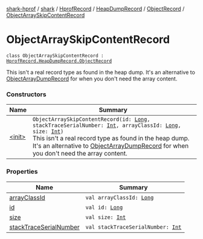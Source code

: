[shark-hprof](../../../../../index.md) / [shark](../../../../index.md) / [HprofRecord](../../../index.md) / [HeapDumpRecord](../../index.md) / [ObjectRecord](../index.md) / [ObjectArraySkipContentRecord](./index.md)

# ObjectArraySkipContentRecord

`class ObjectArraySkipContentRecord : `[`HprofRecord.HeapDumpRecord.ObjectRecord`](../index.md)

This isn't a real record type as found in the heap dump. It's an alternative to
[ObjectArrayDumpRecord](../-object-array-dump-record/index.md) for when you don't need the array content.

### Constructors

| Name | Summary |
|---|---|
| [&lt;init&gt;](-init-.md) | `ObjectArraySkipContentRecord(id: `[`Long`](https://kotlinlang.org/api/latest/jvm/stdlib/kotlin/-long/index.html)`, stackTraceSerialNumber: `[`Int`](https://kotlinlang.org/api/latest/jvm/stdlib/kotlin/-int/index.html)`, arrayClassId: `[`Long`](https://kotlinlang.org/api/latest/jvm/stdlib/kotlin/-long/index.html)`, size: `[`Int`](https://kotlinlang.org/api/latest/jvm/stdlib/kotlin/-int/index.html)`)`<br>This isn't a real record type as found in the heap dump. It's an alternative to [ObjectArrayDumpRecord](../-object-array-dump-record/index.md) for when you don't need the array content. |

### Properties

| Name | Summary |
|---|---|
| [arrayClassId](array-class-id.md) | `val arrayClassId: `[`Long`](https://kotlinlang.org/api/latest/jvm/stdlib/kotlin/-long/index.html) |
| [id](id.md) | `val id: `[`Long`](https://kotlinlang.org/api/latest/jvm/stdlib/kotlin/-long/index.html) |
| [size](size.md) | `val size: `[`Int`](https://kotlinlang.org/api/latest/jvm/stdlib/kotlin/-int/index.html) |
| [stackTraceSerialNumber](stack-trace-serial-number.md) | `val stackTraceSerialNumber: `[`Int`](https://kotlinlang.org/api/latest/jvm/stdlib/kotlin/-int/index.html) |
